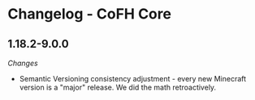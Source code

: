 Changelog - CoFH Core
=============================
1.18.2-9.0.0
-----------------------------

_Changes_

- Semantic Versioning consistency adjustment - every new Minecraft version is a "major" release. We did the math retroactively.